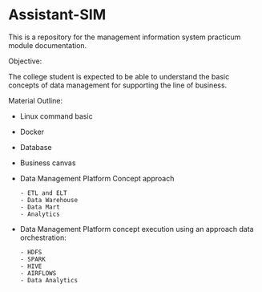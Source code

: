 # Assistant-SIM
This is a repository for the management information system practicum module documentation.

Objective:

The college student is expected to be able to understand the basic concepts of data management for supporting the line of business.

Material Outline:
- Linux command basic
- Docker
- Database
- Business canvas
- Data Management Platform Concept approach

      - ETL and ELT 
      - Data Warehouse
      - Data Mart
      - Analytics

- Data Management Platform concept execution using an approach data orchestration:
      
      - HDFS
      - SPARK
      - HIVE
      - AIRFLOWS
      - Data Analytics
